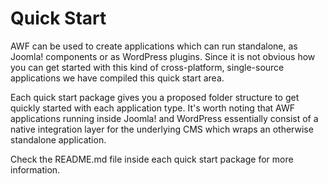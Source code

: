 # Quick Start

AWF can be used to create applications which can run standalone, as Joomla! components or as WordPress plugins. Since it is not obvious how you can get started with this kind of cross-platform, single-source applications we have compiled this quick start area.

Each quick start package gives you a proposed folder structure to get quickly started with each application type. It's worth noting that AWF applications running inside Joomla! and WordPress essentially consist of a native integration layer for the underlying CMS which wraps an otherwise standalone application.

Check the README.md file inside each quick start package for more information.